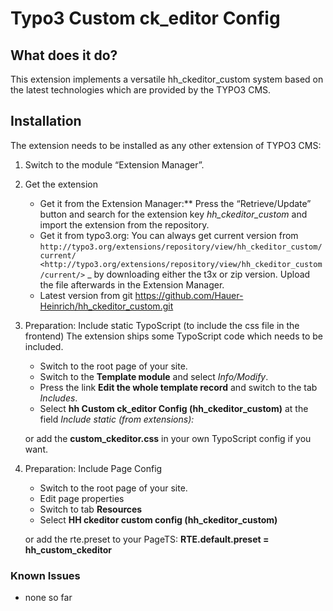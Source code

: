 # Typo3 Custom ck_editor Config

## What does it do?

This extension implements a versatile hh_ckeditor_custom system based on the latest
technologies which are provided by the TYPO3 CMS.

## Installation

The extension needs to be installed as any other extension of TYPO3 CMS:

1. Switch to the module “Extension Manager”.
2. Get the extension
    - Get it from the Extension Manager:** Press the “Retrieve/Update” button and search for the extension key *hh_ckeditor_custom* and import the extension from the repository.
    - Get it from typo3.org: You can always get current version from
      `http://typo3.org/extensions/repository/view/hh_ckeditor_custom/current/
      <http://typo3.org/extensions/repository/view/hh_ckeditor_custom/current/>`
      _ by downloading either the t3x or zip version. Upload the file afterwards in the Extension Manager.
    - Latest version from git
    https://github.com/Hauer-Heinrich/hh_ckeditor_custom.git
3. Preparation: Include static TypoScript (to include the css file in the frontend)
    The extension ships some TypoScript code which needs to be included.
    - Switch to the root page of your site.
    - Switch to the **Template module** and select *Info/Modify*.
    - Press the link **Edit the whole template record** and switch to the tab *Includes*.
    - Select **hh Custom ck_editor Config (hh_ckeditor_custom)** at the field *Include static (from extensions):*

    or add the **custom_ckeditor.css** in your own TypoScript config if you want.

4. Preparation: Include Page Config
    - Switch to the root page of your site.
    - Edit page properties
    - Switch to tab **Resources**
    - Select **HH ckeditor custom config (hh_ckeditor_custom)**

    or add the rte.preset to your PageTS:
    **RTE.default.preset = hh_custom_ckeditor**

### Known Issues
  - none so far
